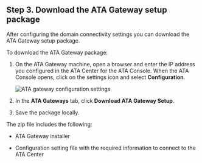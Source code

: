 
## <a name="DownloadATA"></a>Step 3. Download the ATA Gateway setup package
After configuring the domain connectivity settings you can download the ATA Gateway setup package.

To download the ATA Gateway package:

1.  On the ATA Gateway machine, open a browser and enter the IP address you configured in the ATA Center for the ATA Console. When the ATA Console opens, click on the settings icon and select **Configuration**.

    ![ATA gateway configuration settings](media/ATA-config-icon.JPG)

2.  In the **ATA Gateways** tab, click **Download ATA Gateway Setup**.

3.  Save the package locally.

The zip file includes the following:

-   ATA Gateway installer

-   Configuration setting file with the required information to connect to the ATA Center
